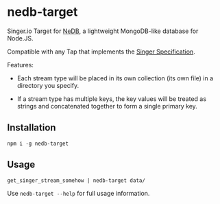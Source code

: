 # nedb-target

Singer.io Target for [NeDB](https://github.com/louischatriot/nedb), a lightweight MongoDB-like database for Node.JS.

Compatible with any Tap that implements the [Singer Specification](https://github.com/singer-io/getting-started/blob/master/SPEC.md).

Features:

- Each stream type will be placed in its own collection (its own file) in a directory you specify.

- If a stream type has multiple keys, the key values will be treated as strings and concatenated together to form a single primary key.

## Installation

```shell
npm i -g nedb-target
```

## Usage

```shell
get_singer_stream_somehow | nedb-target data/
```

Use `nedb-target --help` for full usage information.
